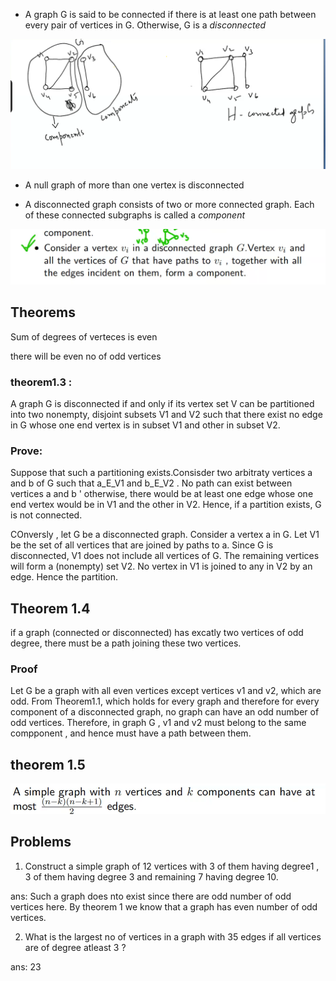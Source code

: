 - A graph G is said to be connected if there is at least one path between every pair of vertices in G. Otherwise, G is a _disconnected_

![disconnGraph](./img/disconnGraph.png)

- A null graph of more than one vertex is disconnected

-  A disconnected graph consists of two or more connected graph. Each of these connected subgraphs is called a _component_

![disconnGPoint](./img/disconnGPoint.png)

## Theorems

Sum of degrees of verteces is even

there will be even no of odd vertices

### theorem1.3 : 
A graph G is disconnected if and only if its vertex set V can be partitioned into two nonempty, disjoint subsets V1 and V2 such that there exist no edge in G whose one end vertex is in subset V1 and other in subset V2.

### Prove: 
Suppose that such a partitioning exists.Consisder two arbitraty vertices a and b of G such that a_E_V1 and b_E_V2 . No path can exist between vertices a and b ' otherwise, there would be at least one edge whose one end vertex would be in V1 and the other in V2. Hence, if a partition exists, G is not connected. 

COnversly , let G be a disconnected graph. Consider a vertex a in G. Let V1 be the set of all vertices that are joined by paths to a. Since G is disconnected, V1 does not include all vertices of G. The remaining vertices will form a (nonempty) set V2. No vertex in V1 is joined to any in V2 by an edge. Hence the partition.

## Theorem 1.4

if a graph (connected or disconnected) has excatly two vertices of odd degree, there must be a path joining these two vertices. 


### Proof
Let G be a graph with all even vertices except vertices v1 and v2, which are odd. From Theorem1.1, which holds for every graph and therefore for every component of a disconnected graph, no graph can have an odd number of odd vertices. Therefore, in graph G , v1 and v2 must belong to the same compponent , and hence must have a path between them.

## theorem 1.5
![theorem1_5](./img/theorem1_5.png)


## Problems
1. Construct a simple graph of 12 vertices with 3 of them having degree1 , 3 of them having degree 3 and remaining 7 having degree 10.

ans: Such a graph does nto exist since there are odd number of odd vertices here. By theorem 1 we know that a graph has even number of odd vertices.

2. What is the largest no of vertices in a graph with 35 edges if all vertices are of degree atleast 3 ?

ans: 23


